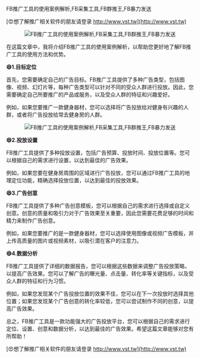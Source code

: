 FB推广工具的使用案例解析,FB采集工具,FB群推王,FB暴力发送

[😍想了解推广相关软件的朋友请登录 http://www.vst.tw](http://www.vst.tw)

 <center><img src="https://vst.tw/MP4/tuiguang/png/3.png" alt="FB推广工具的使用案例解析,FB采集工具,FB群推王,FB暴力发送"></center>

在这篇文章中，我将介绍FB推广工具的使用案例解析，以帮助您更好地了解FB推广工具的使用方法和优势。

**😄1.目标定位**

首先，您需要确定自己的广告目标。FB推广工具提供了多种广告类型，包括图像、视频、幻灯片等，每种广告类型可以针对不同的受众人群进行投放。因此，您需要确定自己所要推广的产品或服务，以及受众人群的特征和兴趣爱好。

例如，如果您要推广一款健身器材，您可以选择将广告投放给对健身有兴趣的人群，或者将广告投放给常去健身房的人群。

 <center><img src="https://vst.tw/MP4/tuiguang/png/3.png" alt="FB推广工具的使用案例解析,FB采集工具,FB群推王,FB暴力发送"></center>

**😄2.投放设置**

FB推广工具提供了多种投放设置，包括广告预算、投放时间、投放位置等。您可以根据自己的需求进行设置，以达到最佳的广告效果。

例如，如果您要在健身房周围的区域进行广告投放，您可以通过FB推广工具的地理定位功能，精确选择投放位置，以达到最佳的投放效果。

**😄3.广告创意**

FB推广工具提供了多种广告创意模板，您可以根据自己的需求进行选择或自定义创意。创意的质量和吸引力对于广告效果至关重要，因此您需要花费足够的时间和精力来制作广告创意。

例如，如果您要推广的是一款健身器材，您可以选择使用图像或视频广告模板，并上传高质量的图片或视频素材，以吸引潜在客户的注意力。

**😄4.数据分析**

FB推广工具提供了详细的数据报告，您可以根据这些数据来调整广告投放策略，以提高广告效果。您可以了解广告的曝光量、点击量、转化率等关键指标，以及受众人群的特征和行为习惯。

例如，如果您发现某个广告投放位置的效果不佳，您可以在下一次投放时选择其他位置；如果您发现某个广告创意的转化率较低，您可以尝试制作不同的创意，以提高广告效果。

总之，FB推广工具是一款功能强大的广告投放平台，您可以根据自己的需求进行定位、设置、创意和数据分析，以达到最佳的广告效果。希望这篇文章能够对您有所帮助！

[😍想了解推广相关软件的朋友请登录 http://www.vst.tw](http://www.vst.tw)



